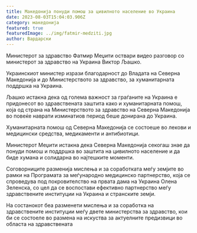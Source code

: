 ```yaml
---
title: Македонија понуди помош за цивилното население во Украина
date: 2023-08-03T15:04:03.906Z
category: македонија
featured: true
featuredImage: ../img/fatmir-medziti.jpg
author: Вардарски
---
```

<!--StartFragment-->

Министерот за здравство Фатмир Меџити оствари видео разговор со министерот за здравство на Украина Виктор Љашко.

Украинскиот министер изрази благодарност до Владата на Северна Македонија и до Министерството за здравство, за хуманитарната поддршка на Украина.

Љашко истакна дека од голема важност за граѓаните на Украина е придонесот во здравствената заштита како и хуманитарната помош, која од страна на Министерството за здравство на Северна Македонија во повеќе наврати изминатиов период беше донирана до Украина.

Хуманитарната помош од Северна Македонија се состоеше во лекови и медицински средства, медикаменти и антибиотици.

Министерот Меџити истакна дека Северна Македонија секогаш знае да понуди помош и поддршка во заштита на цивилното население и да биде хумана и солидарна во најтешките моменти.

Соговорниците разменија мислења и за соработката меѓу земјите во рамки на Програмата за меѓународно медицинско партнерство, која се спроведува под покровителство на првата дама на Украина Олена Зеленска, со цел да се воспостави ефективно партнерство меѓу здравствените институции на Украина и странските земји.

На состанокот беа разменети мислења и за соработка на здравствените институции меѓу двете министерства за здравство, кои би се состоеле во размена на искуства за актуелните предизвици во областа на здравствената

<!--EndFragment-->
